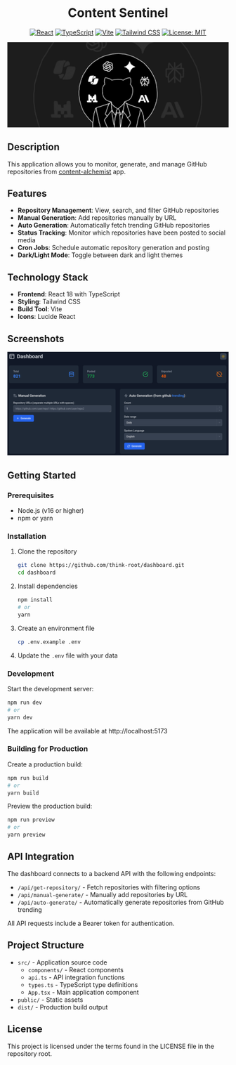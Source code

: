 <h1 align="center">Content Sentinel</h1>

<div align="center">

[![React](https://img.shields.io/badge/React-18.3.1-61DAFB?style=flat-square&logo=react)](https://reactjs.org/)
[![TypeScript](https://img.shields.io/badge/TypeScript-5.5.3-3178C6?style=flat-square&logo=typescript)](https://www.typescriptlang.org/)
[![Vite](https://img.shields.io/badge/Vite-5.4.2-646CFF?style=flat-square&logo=vite)](https://vitejs.dev/)
[![Tailwind CSS](https://img.shields.io/badge/Tailwind_CSS-3.4.17-38B2AC?style=flat-square&logo=tailwind-css)](https://tailwindcss.com/)
[![License: MIT](https://img.shields.io/badge/License-MIT-yellow.svg)](https://opensource.org/licenses/MIT)

<img src="assets/baner.png" alt="baner">

</div>

## Description

This application allows you to monitor, generate, and manage GitHub repositories from [content-alchemist](https://github.com/think-root/content-alchemist) app.

## Features

- **Repository Management**: View, search, and filter GitHub repositories
- **Manual Generation**: Add repositories manually by URL
- **Auto Generation**: Automatically fetch trending GitHub repositories
- **Status Tracking**: Monitor which repositories have been posted to social media
- **Cron Jobs**: Schedule automatic repository generation and posting
- **Dark/Light Mode**: Toggle between dark and light themes

## Technology Stack

- **Frontend**: React 18 with TypeScript
- **Styling**: Tailwind CSS
- **Build Tool**: Vite
- **Icons**: Lucide React

## Screenshots

![alt text](assets/screenshot.png)

## Getting Started

### Prerequisites

- Node.js (v16 or higher)
- npm or yarn

### Installation

1. Clone the repository
   ```bash
   git clone https://github.com/think-root/dashboard.git
   cd dashboard
   ```

2. Install dependencies
   ```bash
   npm install
   # or
   yarn
   ```

3. Create an environment file
   ```bash
   cp .env.example .env
   ```

4. Update the `.env` file with your data

### Development

Start the development server:

```bash
npm run dev
# or
yarn dev
```

The application will be available at http://localhost:5173

### Building for Production

Create a production build:

```bash
npm run build
# or
yarn build
```

Preview the production build:

```bash
npm run preview
# or
yarn preview
```

## API Integration

The dashboard connects to a backend API with the following endpoints:

- `/api/get-repository/` - Fetch repositories with filtering options
- `/api/manual-generate/` - Manually add repositories by URL
- `/api/auto-generate/` - Automatically generate repositories from GitHub trending

All API requests include a Bearer token for authentication.

## Project Structure

- `src/` - Application source code
  - `components/` - React components
  - `api.ts` - API integration functions
  - `types.ts` - TypeScript type definitions
  - `App.tsx` - Main application component
- `public/` - Static assets
- `dist/` - Production build output

## License

This project is licensed under the terms found in the LICENSE file in the repository root.


